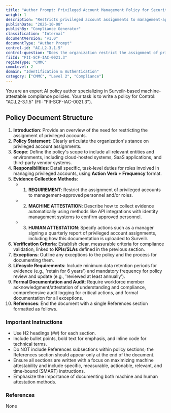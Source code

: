 ```yaml
---
title: "Author Prompt: Privileged Account Management Policy for Security"
weight: 1
description: "Restricts privileged account assignments to management-approved personnel, enhancing security and minimizing the risk of unauthorized access."
publishDate: "2025-10-08"
publishBy: "Compliance Generator"
classification: "Internal"
documentVersion: "v1.0"
documentType: "Author Prompt"
control-id: "AC.L2-3.1.5"
control-question: "Does the organization restrict the assignment of privileged accounts to management-approved personnel and/or roles?"
fiiId: "FII-SCF-IAC-0021.3"
regimeType: "CMMC"
cmmcLevel: 2
domain: "Identification & Authentication"
category: ["CMMC", "Level 2", "Compliance"]
---
```


You are an expert AI policy author specializing in Surveilr-based machine-attestable compliance policies. Your task is to write a policy for Control: "AC.L2-3.1.5" (FII: "FII-SCF-IAC-0021.3"). 

## Policy Document Structure
1. **Introduction**: Provide an overview of the need for restricting the assignment of privileged accounts.
2. **Policy Statement**: Clearly articulate the organization's stance on privileged account assignments.
3. **Scope**: Define the policy's scope to include all relevant entities and environments, including cloud-hosted systems, SaaS applications, and third-party vendor systems.
4. **Responsibilities**: Detail specific, task-level duties for roles involved in managing privileged accounts, using **Action Verb + Frequency** format.
5. **Evidence Collection Methods**: 
   - 1. **REQUIREMENT**: Restrict the assignment of privileged accounts to management-approved personnel and/or roles.
   - 2. **MACHINE ATTESTATION**: Describe how to collect evidence automatically using methods like API integrations with identity management systems to confirm approved personnel.
   - 3. **HUMAN ATTESTATION**: Specify actions such as a manager signing a quarterly report of privileged account assignments, including how this documentation is uploaded to Surveilr.
6. **Verification Criteria**: Establish clear, measurable criteria for compliance validation, linked to **KPIs/SLAs** defined in the previous section.
7. **Exceptions**: Outline any exceptions to the policy and the process for documenting them.
8. **Lifecycle Requirements**: Include minimum data retention periods for evidence (e.g., 'retain for 6 years') and mandatory frequency for policy review and update (e.g., 'reviewed at least annually').
9. **Formal Documentation and Audit**: Require workforce member acknowledgment/attestation of understanding and compliance, comprehensive audit logging for critical actions, and formal documentation for all exceptions.
10. **References**: End the document with a single References section formatted as follows.

### Important Instructions
- Use H2 headings (##) for each section.
- Include bullet points, bold text for emphasis, and inline code for technical terms.
- Do NOT include References subsections within policy sections; the References section should appear only at the end of the document.
- Ensure all sections are written with a focus on maximizing machine attestability and include specific, measurable, actionable, relevant, and time-bound (SMART) instructions.
- Emphasize the importance of documenting both machine and human attestation methods.

### References
None